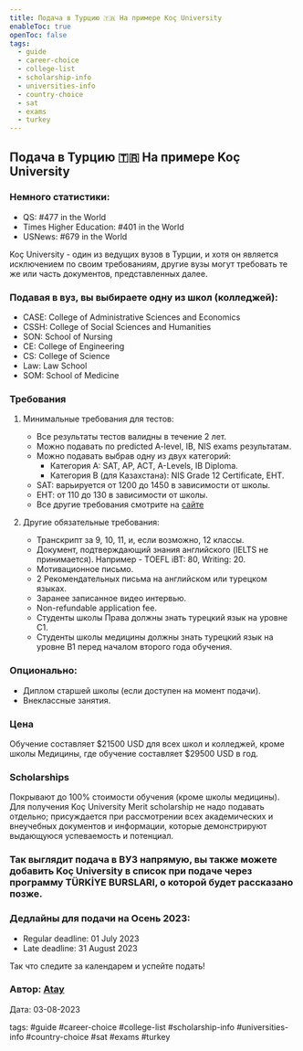 ```yaml
---
title: Подача в Турцию 🇹🇷 На примере Koç University
enableToc: true
openToc: false
tags:
  - guide
  - career-choice
  - college-list
  - scholarship-info
  - universities-info
  - country-choice
  - sat
  - exams
  - turkey
---
```

## Подача в Турцию 🇹🇷 На примере Koç University

### Немного статистики:
- QS: #477 in the World
- Times Higher Education: #401 in the World
- USNews: #679 in the World

Koç University - один из ведущих вузов в Турции, и хотя он является исключением по своим требованиям, другие вузы могут требовать те же или часть документов, представленных далее.

### Подавая в вуз, вы выбираете одну из школ (колледжей):
- CASE: College of Administrative Sciences and Economics
- CSSH: College of Social Sciences and Humanities
- SON: School of Nursing
- CE: College of Engineering
- CS: College of Science
- Law: Law School
- SOM: School of Medicine

### Требования
1. Минимальные требования для тестов:
   - Все результаты тестов валидны в течение 2 лет.
   - Можно подавать по predicted A-level, IB, NIS exams результатам.
   - Можно подавать выбрав одну из двух категорий:
     - Категория А: SAT, AP, ACT, A-Levels, IB Diploma.
     - Категория B (для Казахстана): NIS Grade 12 Certificate, ЕНТ.
   - SAT: варьируется от 1200 до 1450 в зависимости от школы.
   - ЕНТ: от 110 до 130 в зависимости от школы.
   - Все другие требования смотрите на [сайте](https://international.ku.edu.tr/undergraduate-programs/how-to-apply/)

2. Другие обязательные требования:
   - Транскрипт за 9, 10, 11, и, если возможно, 12 классы.
   - Документ, подтверждающий знания английского (IELTS не принимается).
     Например - TOEFL iBT: 80, Writing: 20.
   - Мотивационное письмо.
   - 2 Рекомендательных письма на английском или турецком языках.
   - Заранее записанное видео интервью.
   - Non-refundable application fee.
   - Студенты школы Права должны знать турецкий язык на уровне C1.
   - Студенты школы медицины должны знать турецкий язык на уровне B1 перед началом второго года обучения.

### Опционально:
   - Диплом старшей школы (если доступен на момент подачи).
   - Внеклассные занятия.

### Цена
Обучение составляет $21500 USD для всех школ и колледжей, кроме школы Медицины, где обучение составляет $29500 USD в год.

### Scholarships
Покрывают до 100% стоимости обучения (кроме школы медицины).
Для получения Koç University Merit scholarship не надо подавать отдельно; присуждается при рассмотрении всех академических и внеучебных документов и информации, которые демонстрируют выдающуюся успеваемость и потенциал.

### Так выглядит подача в ВУЗ напрямую, вы также можете добавить Koç University в список при подаче через программу TÜRKİYE BURSLARI, о которой будет рассказано позже.

### Дедлайны для подачи на Осень 2023:
- Regular deadline: 01 July 2023
- Late deadline: 31 August 2023

Так что следите за календарем и успейте подать!

### Автор: [Atay](https://t.me/ataywork)
Дата: 03-08-2023

tags:
#guide
#career-choice
#college-list
#scholarship-info
#universities-info
#country-choice
#sat
#exams
#turkey
   











